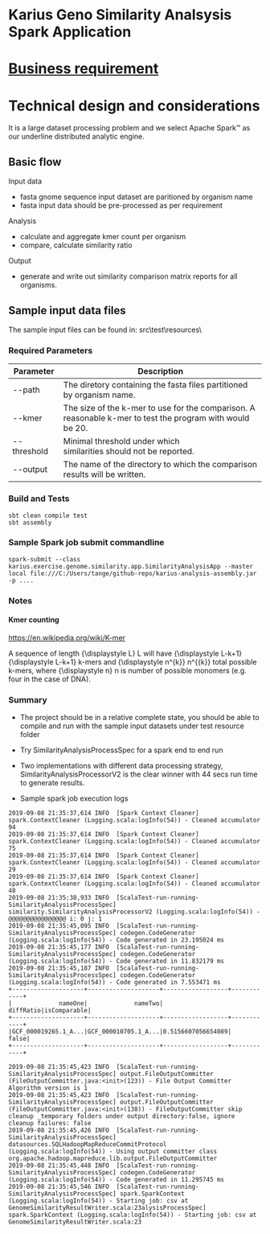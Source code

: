 # Karius Geno Similarity Analsysis Spark Application #

# [Business requirement](https://github.com/tangellen/similarity_exercise/tree/master/requirements)

# Technical design and considerations
It is a large dataset processing problem and we select Apache Spark™ as our underline distributed analytic engine.


## Basic flow

Input data
- fasta gnome sequence input dataset are paritioned by organism name
- fasta input data should be pre-processed as per requirement

Analysis
- calculate and aggregate kmer count per organism
- compare, calculate similarity ratio

Output
- generate and write out similarity comparison matrix reports for all organisms.


## Sample input data files

The sample input files can be found in:
    src\test\resources\

### Required Parameters

| Parameter    | Description                              |
| ------------ | ---------------------------------------- |
| --path        | The diretory containing the fasta files partitioned by organism name. |
| --kmer        | The size of the k-mer to use for the comparison. A reasonable k-mer to test the program with would be 20. |
| --threshold   | Minimal threshold under which <br />similarities should not be reported. |
| --output      |  The name of the directory to which the comparison results will be written. |


### Build and Tests
````shellscript
sbt clean compile test
sbt assembly
````


### Sample Spark job submit commandline
````shellscript
spark-submit --class karius.exercise.genome.similarity.app.SimilarityAnalysisApp --master local file:///C:/Users/tange/github-repo/karius-analysis-assembly.jar -p ....
````


### Notes ###

#### Kmer counting
https://en.wikipedia.org/wiki/K-mer

A sequence of length {\displaystyle L} L will have {\displaystyle L-k+1}
{\displaystyle L-k+1} k-mers and {\displaystyle n^{k}} n^{{k}} total possible k-mers,
where {\displaystyle n} n is number of possible monomers (e.g. four in the case of DNA).


### Summary
- The project should be in a relative complete state, you should be able to compile and run with the sample input datasets under test resource folder
- Try SimilarityAnalysisProcessSpec for a spark end to end run
- Two implementations with different data processing strategy, SimilarityAnalysisProcessorV2 is the clear winner with 44 secs run time to generate results.

- Sample spark job execution logs
````shellscript
2019-09-08 21:35:37,614 INFO  [Spark Context Cleaner] spark.ContextCleaner (Logging.scala:logInfo(54)) - Cleaned accumulator 94
2019-09-08 21:35:37,614 INFO  [Spark Context Cleaner] spark.ContextCleaner (Logging.scala:logInfo(54)) - Cleaned accumulator 75
2019-09-08 21:35:37,614 INFO  [Spark Context Cleaner] spark.ContextCleaner (Logging.scala:logInfo(54)) - Cleaned accumulator 29
2019-09-08 21:35:37,614 INFO  [Spark Context Cleaner] spark.ContextCleaner (Logging.scala:logInfo(54)) - Cleaned accumulator 48
2019-09-08 21:35:38,933 INFO  [ScalaTest-run-running-SimilarityAnalysisProcessSpec] similarity.SimilarityAnalysisProcessorV2 (Logging.scala:logInfo(54)) - @@@@@@@@@@@@@@@@ i: 0 j: 1
2019-09-08 21:35:45,095 INFO  [ScalaTest-run-running-SimilarityAnalysisProcessSpec] codegen.CodeGenerator (Logging.scala:logInfo(54)) - Code generated in 23.195024 ms
2019-09-08 21:35:45,177 INFO  [ScalaTest-run-running-SimilarityAnalysisProcessSpec] codegen.CodeGenerator (Logging.scala:logInfo(54)) - Code generated in 11.832179 ms
2019-09-08 21:35:45,187 INFO  [ScalaTest-run-running-SimilarityAnalysisProcessSpec] codegen.CodeGenerator (Logging.scala:logInfo(54)) - Code generated in 7.553471 ms
+--------------------+--------------------+------------------+------------+
|             nameOne|             nameTwo|         diffRatio|isComparable|
+--------------------+--------------------+------------------+------------+
|GCF_000019265.1_A...|GCF_000010705.1_A...|0.5156607056654089|       false|
+--------------------+--------------------+------------------+------------+

2019-09-08 21:35:45,423 INFO  [ScalaTest-run-running-SimilarityAnalysisProcessSpec] output.FileOutputCommitter (FileOutputCommitter.java:<init>(123)) - File Output Committer Algorithm version is 1
2019-09-08 21:35:45,423 INFO  [ScalaTest-run-running-SimilarityAnalysisProcessSpec] output.FileOutputCommitter (FileOutputCommitter.java:<init>(138)) - FileOutputCommitter skip cleanup _temporary folders under output directory:false, ignore cleanup failures: false
2019-09-08 21:35:45,426 INFO  [ScalaTest-run-running-SimilarityAnalysisProcessSpec] datasources.SQLHadoopMapReduceCommitProtocol (Logging.scala:logInfo(54)) - Using output committer class org.apache.hadoop.mapreduce.lib.output.FileOutputCommitter
2019-09-08 21:35:45,448 INFO  [ScalaTest-run-running-SimilarityAnalysisProcessSpec] codegen.CodeGenerator (Logging.scala:logInfo(54)) - Code generated in 11.295745 ms
2019-09-08 21:35:45,546 INFO  [ScalaTest-run-running-SimilarityAnalysisProcessSpec] spark.SparkContext (Logging.scala:logInfo(54)) - Starting job: csv at GenomeSimilarityResultWriter.scala:23alysisProcessSpec] spark.SparkContext (Logging.scala:logInfo(54)) - Starting job: csv at GenomeSimilarityResultWriter.scala:23
````